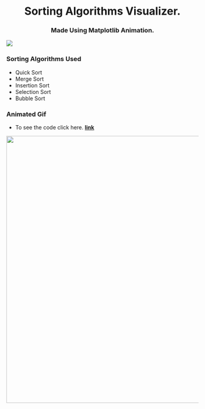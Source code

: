 <center><h1> Sorting Algorithms Visualizer.</h1></center>
<center><h3>Made Using Matplotlib Animation.</h3></center>
<ceter><img src='https://miro.medium.com/max/1400/0*qwkWXc-wzW2D8ggV.jpg'></center>

### Sorting Algorithms Used
* Quick Sort
* Merge Sort
* Insertion Sort
* Selection Sort
* Bubble Sort

### Animated Gif
* To see the code click here. [**link**](https://shadab4150.github.io/Sorting-Algorithm-Visualizer/Sorting_Algorithm_Visualizer.html)
<center><img src='https://i.ibb.co/LQbCvgN/ezgif-com-crop.gif' width="700"></center>
